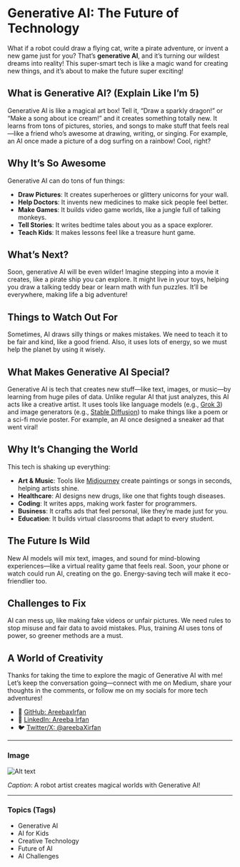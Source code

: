 # Generative AI: The Future of Technology

What if a robot could draw a flying cat, write a pirate adventure, or invent a new game just for you? That’s **generative AI**, and it’s turning our wildest dreams into reality! This super-smart tech is like a magic wand for creating new things, and it’s about to make the future super exciting!

## What is Generative AI? (Explain Like I’m 5)

Generative AI is like a magical art box! Tell it, “Draw a sparkly dragon!” or “Make a song about ice cream!” and it creates something totally new. It learns from tons of pictures, stories, and songs to make stuff that feels real—like a friend who’s awesome at drawing, writing, or singing. For example, an AI once made a picture of a dog surfing on a rainbow! Cool, right?

## Why It’s So Awesome

Generative AI can do tons of fun things:

- **Draw Pictures**: It creates superheroes or glittery unicorns for your wall.
- **Help Doctors**: It invents new medicines to make sick people feel better.
- **Make Games**: It builds video game worlds, like a jungle full of talking monkeys.
- **Tell Stories**: It writes bedtime tales about you as a space explorer.
- **Teach Kids**: It makes lessons feel like a treasure hunt game.

## What’s Next?

Soon, generative AI will be even wilder! Imagine stepping into a movie it creates, like a pirate ship you can explore. It might live in your toys, helping you draw a talking teddy bear or learn math with fun puzzles. It’ll be everywhere, making life a big adventure!

## Things to Watch Out For

Sometimes, AI draws silly things or makes mistakes. We need to teach it to be fair and kind, like a good friend. Also, it uses lots of energy, so we must help the planet by using it wisely.

## What Makes Generative AI Special?

Generative AI is tech that creates new stuff—like text, images, or music—by learning from huge piles of data. Unlike regular AI that just analyzes, this AI acts like a creative artist. It uses tools like language models (e.g., [Grok 3](https://grok.com)) and image generators (e.g., [Stable Diffusion](https://stability.ai/stable-diffusion)) to make things like a poem or a sci-fi movie poster. For example, an AI once designed a sneaker ad that went viral!

## Why It’s Changing the World

This tech is shaking up everything:

- **Art & Music**: Tools like [Midjourney](https://www.midjourney.com) create paintings or songs in seconds, helping artists shine.
- **Healthcare**: AI designs new drugs, like one that fights tough diseases.
- **Coding**: It writes apps, making work faster for programmers.
- **Business**: It crafts ads that feel personal, like they’re made just for you.
- **Education**: It builds virtual classrooms that adapt to every student.

## The Future Is Wild

New AI models will mix text, images, and sound for mind-blowing experiences—like a virtual reality game that feels real. Soon, your phone or watch could run AI, creating on the go. Energy-saving tech will make it eco-friendlier too.

## Challenges to Fix

AI can mess up, like making fake videos or unfair pictures. We need rules to stop misuse and fair data to avoid mistakes. Plus, training AI uses tons of power, so greener methods are a must.

## A World of Creativity

Thanks for taking the time to explore the magic of Generative AI with me! Let’s keep the conversation going—connect with me on Medium, share your thoughts in the comments, or follow me on my socials for more tech adventures!

- 🐙 [GitHub: AreebaxIrfan](https://github.com/AreebaxIrfan)  
- 💼 [LinkedIn: Areeba Irfan](https://www.linkedin.com/in/areebairfan/)  
- 🐦 [Twitter/X: @areebaXirfan](https://x.com/areebaXirfan)

---

### Image
![Alt text](/g.jpg)


*Caption*: A robot artist creates magical worlds with Generative AI!

---

### Topics (Tags)

- Generative AI
- AI for Kids
- Creative Technology
- Future of AI
- AI Challenges
